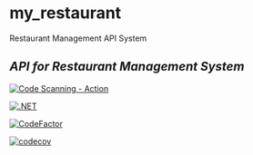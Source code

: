 # my_restaurant
Restaurant Management API System

## _API for Restaurant Management System_

[![Code Scanning - Action](https://github.com/MathavanN/my_restaurant/actions/workflows/codeql-analysis.yml/badge.svg)](https://github.com/MathavanN/my_restaurant/actions/workflows/codeql-analysis.yml)

[![.NET](https://github.com/MathavanN/my_restaurant/actions/workflows/dotnet.yml/badge.svg)](https://github.com/MathavanN/my_restaurant/actions/workflows/dotnet.yml)

[![CodeFactor](https://www.codefactor.io/repository/github/mathavann/my_restaurant/badge)](https://www.codefactor.io/repository/github/mathavann/my_restaurant)

[![codecov](https://codecov.io/gh/MathavanN/my_restaurant/branch/develop/graph/badge.svg?token=D2xsqWH637)](https://codecov.io/gh/MathavanN/my_restaurant)
